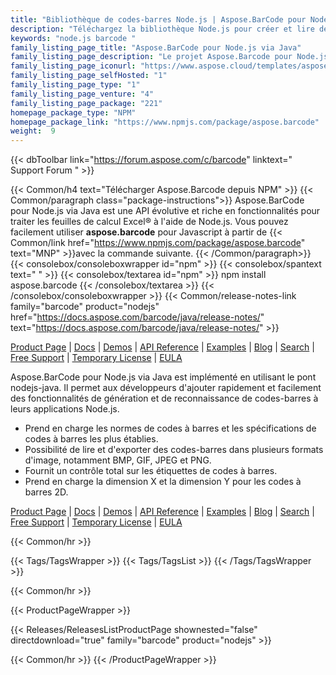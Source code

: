```yaml
---
title: "Bibliothèque de codes-barres Node.js | Aspose.BarCode pour Node.js via Java"
description: "Téléchargez la bibliothèque Node.js pour créer et lire des codes-barres de type linéaire, 2D et postal, y compris QR & Aztec & PDF417."
keywords: "node.js barcode "
family_listing_page_title: "Aspose.BarCode pour Node.js via Java"
family_listing_page_description: "Le projet Aspose.Barcode pour Node.js montre comment différentes tâches peuvent être effectuées à l'aide des API Java Aspose.Barcode dans Node.js. Ce projet vise à fournir une API utile aux développeurs Node.js qui souhaitent utiliser Aspose.Barcode pour Java dans leurs projets Node.js"
family_listing_page_iconurl: "https://www.aspose.cloud/templates/aspose/App_Themes/V3/images/barcode/272x272/aspose_barcode-for-nodejs-via-java.png"
family_listing_page_selfHosted: "1"
family_listing_page_type: "1"
family_listing_page_venture: "4"
family_listing_page_package: "221"
homepage_package_type: "NPM"
homepage_package_link: "https://www.npmjs.com/package/aspose.barcode"
weight:  9
---
```


{{< dbToolbar link="https://forum.aspose.com/c/barcode" linktext=" Support Forum " >}}

{{< Common/h4 text="Télécharger Aspose.Barcode depuis NPM"  >}}
{{< Common/paragraph class="package-instructions">}}
Aspose.BarCode pour Node.js via Java est une API évolutive et riche en fonctionnalités pour traiter les feuilles de calcul Excel® à l'aide de Node.js.
Vous pouvez facilement utiliser <b>aspose.barcode</b> pour Javascript à partir de
{{< Common/link href="https://www.npmjs.com/package/aspose.barcode" text="MNP"  >}}avec la commande suivante.
{{< /Common/paragraph>}}
{{< consolebox/consoleboxwrapper id="npm" >}}
   {{< consolebox/spantext text=" " >}}
   {{< consolebox/textarea id="npm" >}} npm install aspose.barcode {{< /consolebox/textarea >}}
{{< /consolebox/consoleboxwrapper >}}
{{< Common/release-notes-link family="barcode" product="nodejs" href="https://docs.aspose.com/barcode/java/release-notes/" text="https://docs.aspose.com/barcode/java/release-notes/"  >}}

[Product Page](https://products.aspose.com/barcode/nodejs-java/) | [Docs]() | [Demos](https://products.aspose.app/barcode/family) | [API Reference](https://reference.aspose.com/barcode/) | [Examples](https://github.com/aspose-barcode/Aspose.BarCode-for-Java) | [Blog](https://blog.aspose.com/category/barcode/) | [Search](https://search.aspose.com/) | [Free Support](https://forum.aspose.com/c/barcode) | [Temporary License](https://purchase.aspose.com/temporary-license) | [EULA](https://about.aspose.com/legal/eula/)

Aspose.BarCode pour Node.js via Java est implémenté en utilisant le pont nodejs-java. Il permet aux développeurs d'ajouter rapidement et facilement des fonctionnalités de génération et de reconnaissance de codes-barres à leurs applications Node.js.

- Prend en charge les normes de codes à barres et les spécifications de codes à barres les plus établies.
- Possibilité de lire et d'exporter des codes-barres dans plusieurs formats d'image, notamment BMP, GIF, JPEG et PNG.
- Fournit un contrôle total sur les étiquettes de codes à barres.
- Prend en charge la dimension X et la dimension Y pour les codes à barres 2D.

[Product Page](https://products.aspose.com/barcode/nodejs-java/) | [Docs]() | [Demos](https://products.aspose.app/barcode/family) | [API Reference](https://reference.aspose.com/barcode/) | [Examples](https://github.com/aspose-barcode/Aspose.BarCode-for-Java) | [Blog](https://blog.aspose.com/category/barcode/) | [Search](https://search.aspose.com/) | [Free Support](https://forum.aspose.com/c/barcode) | [Temporary License](https://purchase.aspose.com/temporary-license) | [EULA](https://about.aspose.com/legal/eula/)

{{< Common/hr >}}

{{< Tags/TagsWrapper >}}
{{< Tags/TagsList >}}
{{< /Tags/TagsWrapper >}}

{{< Common/hr >}}

{{< ProductPageWrapper >}}

<!-- ReleasesListProductPage-->

{{< Releases/ReleasesListProductPage shownested="false"  directdownload="true" family="barcode" product="nodejs" >}}

<!-- /ReleasesListProductPage-->

{{< Common/hr >}}
{{< /ProductPageWrapper >}}

